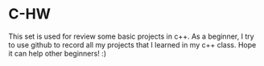 # C-HW
This set is used for review some basic projects in c++.
As a beginner, I try to use github to record all my projects that I learned in my c++ class.
Hope it can help other beginners! :) 
